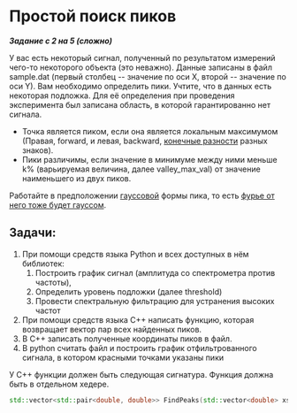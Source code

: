 # Простой поиск пиков

***Задание с 2 на 5 (сложно)***

У вас есть некоторый сигнал, полученный по результатом измерений чего-то некоторого объекта (это неважно). Данные записаны в файл sample.dat (первый столбец -- значение по оси X, второй -- значение по оси Y).
Вам необходимо определить пики.
Учтите, что в данных есть некоторая подложка. Для её определения при проведения эксперимента был записана область, в которой гарантированно нет сигнала.

* Точка является пиком, если она является локальным максимумом (Правая, forward, и левая, backward, [конечные разности](https://en.wikipedia.org/wiki/Finite_difference) разных знаков).
* Пики различимы, если значение в минимуме между ними меньше k% (варьируемая величина, далее valley_max_val) от значение наименьшего из двух пиков.

Работайте в предположении [гауссовой](https://ru.wikipedia.org/wiki/Гауссова_функция) формы пика, то есть [фурье от него тоже будет гауссом](https://ru.wikipedia.org/wiki/Преобразование_Фурье#Важные_формулы).

## **Задачи:**

1) При помощи средств языка Python и всех доступных в нём библиотек:
   1) Построить график сигнал (амплитуда со спектрометра против частоты),
   2) Определить уровень подложки (далее threshold)
   3) Провести спектральную фильтрацию для устранения высоких частот
2) При помощи средств языка C++ написать функцию, которая возвращает вектор пар всех найденных пиков.
3) В C++ записать полученные координаты пиков в файл.
4) В python считать файл и построить график отфильтрованного сигнала, в котором красными точками указаны пики

У C++ функции должен быть следующая сигнатура. Функция должна быть в отдельном хедере.

```cpp
std::vector<std::pair<double, double>> FindPeaks(std::vector<double> xs, std::vector<double> ys, double valley_max_val, double threshold);
```
